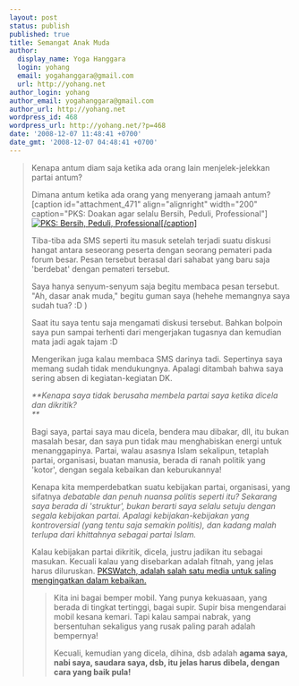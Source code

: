 ```yaml
---
layout: post
status: publish
published: true
title: Semangat Anak Muda
author:
  display_name: Yoga Hanggara
  login: yohang
  email: yogahanggara@gmail.com
  url: http://yohang.net
author_login: yohang
author_email: yogahanggara@gmail.com
author_url: http://yohang.net
wordpress_id: 468
wordpress_url: http://yohang.net/?p=468
date: '2008-12-07 11:48:41 +0700'
date_gmt: '2008-12-07 04:48:41 +0700'
---
```

> Kenapa antum diam saja ketika ada orang lain menjelek-jelekkan partai antum?
> 
> Dimana antum ketika ada orang yang menyerang jamaah antum?  
> [caption id="attachment\_471" align="alignright" width="200" caption="PKS: Doakan agar selalu Bersih, Peduli, Professional"] [![PKS: Bersih, Peduli, Professional](http://yohang.net/wp-content/uploads/2008/12/pkspalestina-250x183.jpg "PKS: Doakan agar selalu Bersih, Peduli, Professional")[/caption]](http://yohang.net/wp-content/uploads/2008/12/pkspalestina.jpg)
> 
> Tiba-tiba ada SMS seperti itu masuk setelah terjadi suatu diskusi hangat antara seseorang peserta dengan seorang pemateri pada forum besar. Pesan tersebut berasal dari sahabat yang baru saja 'berdebat' dengan pemateri tersebut.
> 
> Saya hanya senyum-senyum saja begitu membaca pesan tersebut. "Ah, dasar anak muda," begitu guman saya (hehehe memangnya saya sudah tua? :D )
> 
> Saat itu saya tentu saja mengamati diskusi tersebut. Bahkan bolpoin saya pun sampai terhenti dari mengerjakan tugasnya dan kemudian mata jadi agak tajam :D
> 
> Mengerikan juga kalau membaca SMS darinya tadi. Sepertinya saya memang sudah tidak mendukungnya. Apalagi ditambah bahwa saya sering absen di kegiatan-kegiatan DK.
> 
> _**Kenapa saya tidak berusaha membela partai saya ketika dicela dan dikritik?  
> **_
> 
> Bagi saya, partai saya mau dicela, bendera mau dibakar, dll, itu bukan masalah besar, dan saya pun tidak mau menghabiskan energi untuk menanggapinya. Partai, walau asasnya Islam sekalipun, tetaplah partai, organisasi, buatan manusia, berada di ranah politik yang 'kotor', dengan segala kebaikan dan keburukannya!
> 
> Kenapa kita memperdebatkan suatu kebijakan partai, organisasi, yang sifatnya _debatable dan penuh nuansa politis seperti itu? Sekarang saya berada di 'struktur', bukan berarti saya selalu setuju dengan segala kebijakan partai. Apalagi kebijakan-kebijakan yang kontroversial (yang tentu saja semakin politis), dan kadang malah terlupa dari khittahnya sebagai partai Islam._
> 
> Kalau kebijakan partai dikritik, dicela, justru jadikan itu sebagai masukan. Kecuali kalau yang disebarkan adalah fitnah, yang jelas harus diluruskan. [PKSWatch, adalah salah satu media untuk saling mengingatkan dalam kebaikan.](http://pkswatch.blogspot.com/)
> 
> > Kita ini bagai bemper mobil. Yang punya kekuasaan, yang berada di tingkat tertinggi, bagai supir. Supir bisa mengendarai mobil kesana kemari. Tapi kalau sampai nabrak, yang bersentuhan sekaligus yang rusak paling parah adalah bempernya!
> > 
> > Kecuali, kemudian yang dicela, dihina, dsb adalah **agama saya, nabi saya, saudara saya, dsb, itu jelas harus dibela, dengan cara yang baik pula!** 